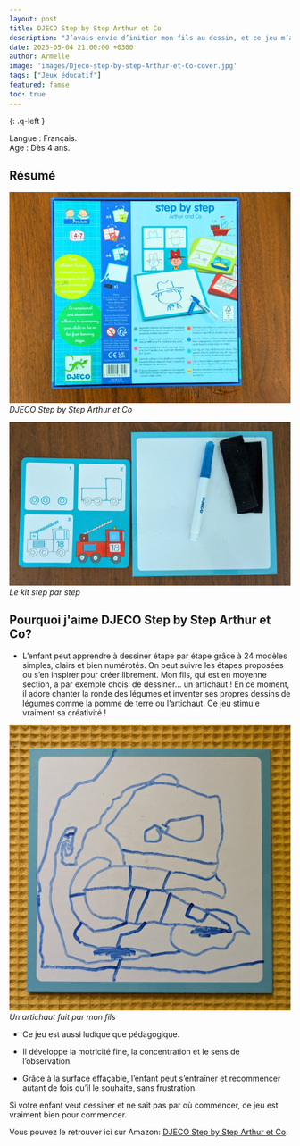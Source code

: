 ```yaml
---
layout: post
title: DJECO Step by Step Arthur et Co 
description: "J’avais envie d’initier mon fils au dessin, et ce jeu m’a semblé idéal : ludique, bien pensé, avec des étapes claires qui le guident pas à pas."
date: 2025-05-04 21:00:00 +0300
author: Armelle
image: 'images/Djeco-step-by-step-Arthur-et-Co-cover.jpg'
tags: ["Jeux éducatif"]
featured: famse
toc: true
---
```


{: .q-left }

Langue : Français.           
Age : Dès 4 ans.   

## Résumé

![DJECO Step by Step Arthur et Co](images/Djeco-step-by-step-Arthur-et-Co-resume.jpg)
*DJECO Step by Step Arthur et Co*

![Le kit step par step](images/Djeco-step-by-step-Arthur-et-Co-int.jpg)
*Le kit step par step*

## Pourquoi j'aime DJECO Step by Step Arthur et Co?

- L’enfant peut apprendre à dessiner étape par étape grâce à 24 modèles simples, clairs et bien numérotés. On peut suivre les étapes proposées ou s’en inspirer pour créer librement. Mon fils, qui est en moyenne section, a par exemple choisi de dessiner… un artichaut ! En ce moment, il adore chanter la ronde des légumes et inventer ses propres dessins de légumes comme la pomme de terre ou l’artichaut. Ce jeu stimule vraiment sa créativité !

![Un artichaut fait par mon fils](images/Djeco-step-by-step-Arthur-et-Co-artichaut.jpg)
*Un artichaut fait par mon fils*

- Ce jeu est aussi ludique que pédagogique.

- Il développe la motricité fine, la concentration et le sens de l’observation.

- Grâce à la surface effaçable, l’enfant peut s’entraîner et recommencer autant de fois qu’il le souhaite, sans frustration.

Si votre enfant veut dessiner et ne sait pas par où commencer, ce jeu est vraiment bien pour commencer.

Vous pouvez le retrouver ici sur Amazon: [DJECO Step by Step Arthur et Co](https://amzn.to/43tROOb). 






 
